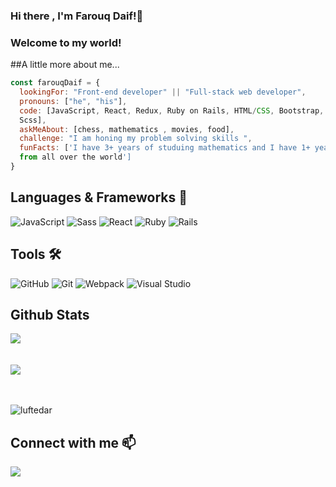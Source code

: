 ### Hi there , I'm Farouq Daif!👋


<h3>Welcome to my world!</h3>
##A little more about me...

```javascript
const farouqDaif = {
  lookingFor: "Front-end developer" || "Full-stack web developer",
  pronouns: ["he", "his"],
  code: [JavaScript, React, Redux, Ruby on Rails, HTML/CSS, Bootstrap, 
  Scss],
  askMeAbout: [chess, mathematics , movies, food],
  challenge: "I am honing my problem solving skills ",
  funFacts: ['I have 3+ years of studuing mathematics and I have 1+ years remote work experience with devs 
  from all over the world']
}
```
## **Languages & Frameworks** 📶 

![JavaScript](https://icongr.am/devicon/javascript-original.svg?size=50&color=currentColor)
![Sass](https://icongr.am/devicon/sass-original.svg?size=50&color=currentColor)
![React](https://icongr.am/devicon/react-original.svg?size=50&color=currentColor)
![Ruby](https://icongr.am/devicon/ruby-original-wordmark.svg?size=50&color=d26a6a)
![Rails](https://icongr.am/devicon/rails-original-wordmark.svg?size=50&color=e98b8b)

## **Tools** 🛠 

![GitHub](https://icongr.am/devicon/github-original.svg?size=50&color=e86d6d)
![Git](https://icongr.am/devicon/git-original.svg?size=50&color=currentColor)
![Webpack](https://icongr.am/devicon/webpack-plain-wordmark.svg?size=50&color=e98b8b)
![Visual Studio](https://icongr.am/devicon/visualstudio-plain.svg?size=50&color=e98b8b)

## **Github Stats**
<a align="center" href="https://github.com/farouqdaif1/github-readme-stats">
  <img align="center" src="https://github-readme-stats.vercel.app/api?username=farouqdaif1&show_icons=true" /><br><br><br>
</a>
<a align="center" href="https://github.com/farouqdaif1/github-top-languages">
  <img align="center" src="https://github-readme-stats.vercel.app/api/top-langs/?username=farouqdaif1" /><br><br><br>
</a>
<p><img align="center" src="https://github-readme-streak-stats.herokuapp.com/?user=farouqdaif1&" alt="luftedar" /></p>

<h2 align="left"><b>Connect with me</b> 📫</h2>

<p align="left">
  <a target="_blank"
    href="https://www.linkedin.com/in/farouqdaif/"><img
    src="https://img.shields.io/badge/-LinkedIn-0077b5?style=for-the-badge&logo=LinkedIn&logoColor=white"></img></a>
</p>

